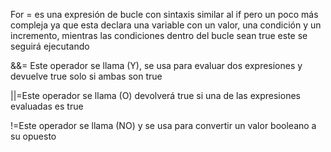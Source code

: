 For = es una expresión de bucle con sintaxis similar al if pero un poco más compleja ya que esta declara una variable con un valor, una condición y un incremento, mientras las condiciones dentro del bucle sean true este se seguirá ejecutando 

&&= Este operador se llama (Y), se usa para evaluar dos expresiones y devuelve true solo si ambas son true 
 
||=Este operador se llama (O) devolverá true si una de las expresiones evaluadas es true 

!=Este operador se llama (NO) y se usa para convertir un valor booleano a su opuesto 